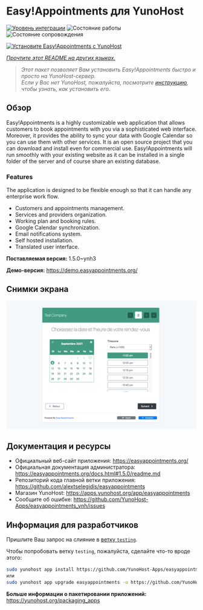<!--
Важно: этот README был автоматически сгенерирован <https://github.com/YunoHost/apps/tree/master/tools/readme_generator>
Он НЕ ДОЛЖЕН редактироваться вручную.
-->

# Easy!Appointments для YunoHost

[![Уровень интеграции](https://dash.yunohost.org/integration/easyappointments.svg)](https://ci-apps.yunohost.org/ci/apps/easyappointments/) ![Состояние работы](https://ci-apps.yunohost.org/ci/badges/easyappointments.status.svg) ![Состояние сопровождения](https://ci-apps.yunohost.org/ci/badges/easyappointments.maintain.svg)

[![Установите Easy!Appointments с YunoHost](https://install-app.yunohost.org/install-with-yunohost.svg)](https://install-app.yunohost.org/?app=easyappointments)

*[Прочтите этот README на других языках.](./ALL_README.md)*

> *Этот пакет позволяет Вам установить Easy!Appointments быстро и просто на YunoHost-сервер.*  
> *Если у Вас нет YunoHost, пожалуйста, посмотрите [инструкцию](https://yunohost.org/install), чтобы узнать, как установить его.*

## Обзор

Easy!Appointments is a highly customizable web application that allows customers to book appointments with you via a sophisticated web interface. Moreover, it provides the ability to sync your data with Google Calendar so you can use them with other services. It is an open source project that you can download and install even for commercial use. Easy!Appointments will run smoothly with your existing website as it can be installed in a single folder of the server and of course share an existing database.

### Features
The application is designed to be flexible enough so that it can handle any enterprise work flow.

- Customers and appointments management.
- Services and providers organization.
- Working plan and booking rules.
- Google Calendar synchronization.
- Email notifications system.
- Self hosted installation.
- Translated user interface.


**Поставляемая версия:** 1.5.0~ynh3

**Демо-версия:** <https://demo.easyappointments.org/>

## Снимки экрана

![Снимок экрана Easy!Appointments](./doc/screenshots/screenshots.png)

## Документация и ресурсы

- Официальный веб-сайт приложения: <https://easyappointments.org/>
- Официальная документация администратора: <https://easyappointments.org/docs.html#1.5.0/readme.md>
- Репозиторий кода главной ветки приложения: <https://github.com/alextselegidis/easyappointments>
- Магазин YunoHost: <https://apps.yunohost.org/app/easyappointments>
- Сообщите об ошибке: <https://github.com/YunoHost-Apps/easyappointments_ynh/issues>

## Информация для разработчиков

Пришлите Ваш запрос на слияние в [ветку `testing`](https://github.com/YunoHost-Apps/easyappointments_ynh/tree/testing).

Чтобы попробовать ветку `testing`, пожалуйста, сделайте что-то вроде этого:

```bash
sudo yunohost app install https://github.com/YunoHost-Apps/easyappointments_ynh/tree/testing --debug
или
sudo yunohost app upgrade easyappointments -u https://github.com/YunoHost-Apps/easyappointments_ynh/tree/testing --debug
```

**Больше информации о пакетировании приложений:** <https://yunohost.org/packaging_apps>
